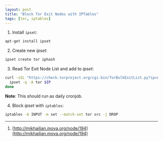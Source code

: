 ```yaml
---
layout: post
title: "Block Tor Exit Nodes with IPTables"
tags: [tor, iptables]
---
```


1. Install `ipset`:
  ```bash
  apt-get install ipset
  ```

2. Create new *ipset*:
  ```bash
  ipset create tor iphash
  ```

3. Read Tor Exit Node List and add to *ipset*:
  ```bash
  curl -sSL "https://check.torproject.org/cgi-bin/TorBulkExitList.py?ip=$(curl icanhazip.com)" | sed '/^#/d' | while read IP; do
    ipset -q -A tor $IP
  done
  ```
  **Note**: This should run as daily cronjob.

4. Block *ipset* with `iptables`:
  ```bash
  iptables -A INPUT -m set --match-set tor src -j DROP
  ```

---
1. [http://mikhailian.mova.org/node/194](http://mikhailian.mova.org/node/194)
